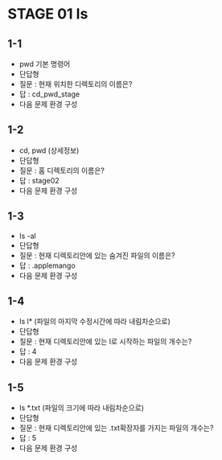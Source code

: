 # STAGE 01 ls
## 1-1
- pwd 기본 명령어
- 단답형
- 질문 : 현재 위치한 디렉토리의 이름은?
- 답 : cd_pwd_stage
- 다음 문제 환경 구성
## 1-2
- cd, pwd (상세정보)
- 단답형
- 질문 : 홈 디렉토리의 이름은?
- 답 : stage02
- 다음 문제 환경 구성
## 1-3
- ls -al
- 단답형
- 질문 : 현재 디렉토리안에 있는 숨겨진 파일의 이름은?
- 답 : .applemango
- 다음 문제 환경 구성
## 1-4
- ls l* (파일의 마지막 수정시간에 따라 내림차순으로)
- 단답형
- 질문 : 현재 디렉토리안에 있는 l로 시작하는 파일의 개수는?
- 답 : 4 
- 다음 문제 환경 구성
## 1-5
- ls *.txt (파일의 크기에 따라 내림차순으로)
- 단답형
- 질문 : 현재 디렉토리안에 있는 .txt확장자를 가지는 파일의 개수는?
- 답 : 5
- 다음 문제 환경 구성

